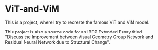 # ViT-and-ViM
This is a project, where I try to recreate the famous ViT and ViM model.

This project is also a source code for an IBDP Extended Essay titled "Discuss the Improvement between Visual Geometry Group Network and Residual Neural Network due to Structural Change".
